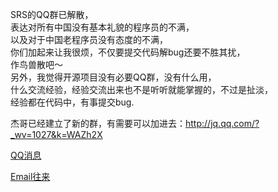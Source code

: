 SRS的QQ群已解散，<br/>
表达对所有中国没有基本礼貌的程序员的不满，<br/>
以及对于中国老程序员没有态度的不满，<br/>
你们加起来让我很烦，不仅要提交代码解bug还要不胜其扰，<br/>
作鸟兽散吧～<br/>
另外，我觉得开源项目没有必要QQ群，没有什么用，<br/>
什么交流经验，经验交流出来也不是听听就能掌握的，不过是扯淡，<br/>
经验都在代码中，有事提交bug.

杰哥已经建立了新的群，有需要可以加进去：http://jq.qq.com/?_wv=1027&k=WAZh2X 

[QQ消息](https://github.com/winlinvip/simple-rtmp-server/wiki/SRS-QQ-Dismissed-Messages)

[Email往来](https://github.com/winlinvip/simple-rtmp-server/wiki/SRS-QQ-Dismissed-Email)